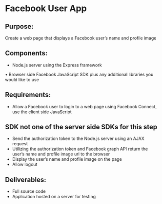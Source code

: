 # Facebook User App

## Purpose: 

Create a web page that displays a Facebook user’s name and profile image

## Components:

* Node.js server using the Express framework

• Browser side Facebook JavaScript SDK plus any additional libraries you would like to use

## Requirements:

* Allow a Facebook user to login to a web page using Facebook Connect, use the client side JavaScript 

## SDK not one of the server side SDKs for this step

* Send the authorization token to the Node.js server using an AJAX request
* Utilizing the authorization token and Facebook graph API return the user’s name and profile image url to the browser
* Display the user’s name and profile image on the page
* Allow logout

## Deliverables:

* Full source code
* Application hosted on a server for testing